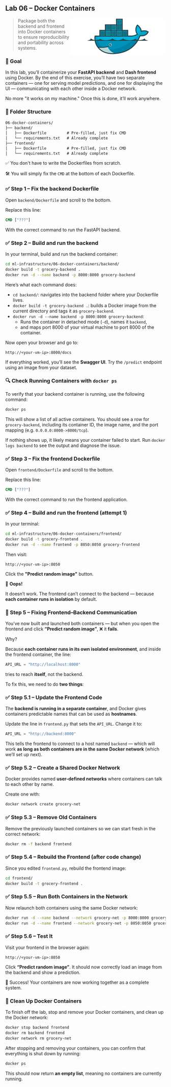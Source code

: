 ## Lab 06 – Docker Containers

<img src="../../media/docker-whale-logo-image.png" style="width: 300px" align="right">

> Package both the backend and frontend into Docker containers to ensure reproducibility and portability across systems.

### 🧭 Goal

In this lab, you’ll containerize your **FastAPI backend** and **Dash frontend** using Docker. By the end of this exercise, you’ll have two separate containers — one for serving model predictions, and one for displaying the UI — communicating with each other inside a Docker network.

No more "it works on my machine." Once this is done, it’ll work anywhere.

### 📁 Folder Structure

```
06-docker-containers/
├── backend/
│   ├── Dockerfile         # Pre-filled, just fix CMD
│   └── requirements.txt   # Already complete
├── frontend/
│   ├── Dockerfile         # Pre-filled, just fix CMD
│   └── requirements.txt   # Already complete
```

✅ You don't have to write the Dockerfiles from scratch.

🛠️ You will simply fix the `CMD` at the bottom of each Dockerfile.

### ✅ Step 1 – Fix the backend Dockerfile

Open `backend/Dockerfile` and scroll to the bottom.

Replace this line:

```dockerfile
CMD ["???"]
```

With the correct command to run the FastAPI backend.

### ✅ Step 2 – Build and run the backend

In your terminal, build and run the backend container:

```bash
cd ml-infrastructure/06-docker-containers/backend/
docker build -t grocery-backend .
docker run -d --name backend -p 8000:8000 grocery-backend
```

Here’s what each command does:

* `cd backend/`: navigates into the backend folder where your Dockerfile lives.
* `docker build -t grocery-backend .`: builds a Docker image from the current directory and tags it as `grocery-backend`.
* `docker run -d --name backend -p 8000:8000 grocery-backend`:
    - Runs the container in detached mode (`-d`), names it `backend`,
    - and maps port 8000 of your virtual machine to port 8000 of the container.

Now open your browser and go to:

```
http://<your-vm-ip>:8000/docs
```

If everything worked, you’ll see the **Swagger UI**. Try the `/predict` endpoint using an image from your dataset.

### 🔍 Check Running Containers with `docker ps`

To verify that your backend container is running, use the following command:

```bash
docker ps
```

This will show a list of all active containers. You should see a row for `grocery-backend`, including its container ID, the image name, and the port mapping (e.g. `0.0.0.0:8000->8000/tcp`).

If nothing shows up, it likely means your container failed to start. Run `docker logs backend` to see the output and diagnose the issue.

### ✅ Step 3 – Fix the frontend Dockerfile

Open `frontend/Dockerfile` and scroll to the bottom.

Replace this line:

```dockerfile
CMD ["???"]
```

With the correct command to run the frontend application.

### ✅ Step 4 – Build and run the frontend (attempt 1)

In your terminal:

```bash
cd ml-infrastructure/06-docker-containers/frontend/
docker build -t grocery-frontend .
docker run -d --name frontend -p 8050:8050 grocery-frontend
```

Then visit:

```
http://<your-vm-ip>:8050
```

Click the **"Predict random image"** button.

🧱 **Oops!**

It doesn’t work. The frontend can’t connect to the backend — because **each container runs in isolation** by default.

### 🚧 Step 5 – Fixing Frontend–Backend Communication

You’ve now built and launched both containers — but when you open the frontend and click **“Predict random image”**, ❌ it **fails**.

Why?

Because **each container runs in its own isolated environment**, and inside the frontend container, the line:

```python
API_URL = "http://localhost:8000"
```

tries to reach **itself**, not the backend.

To fix this, we need to do **two things**:

### ✅ Step 5.1 – Update the Frontend Code

The **backend is running in a separate container**, and Docker gives containers predictable names that can be used as **hostnames**.

Update the line in `frontend.py` that sets the `API_URL`. Change it to:

```python
API_URL = "http://backend:8000"
```

This tells the frontend to connect to a host named `backend` — which will work **as long as both containers are in the same Docker network** (which we’ll set up next).

### ✅ Step 5.2 – Create a Shared Docker Network

Docker provides named **user-defined networks** where containers can talk to each other by name.

Create one with:

```bash
docker network create grocery-net
```

### ✅ Step 5.3 – Remove Old Containers

Remove the previously launched containers so we can start fresh in the correct network:

```bash
docker rm -f backend frontend
```

### ✅ Step 5.4 – Rebuild the Frontend (after code change)

Since you edited `frontend.py`, rebuild the frontend image:

```bash
cd frontend/
docker build -t grocery-frontend .
```

### ✅ Step 5.5 – Run Both Containers in the Network

Now relaunch both containers using the same Docker network:

```bash
docker run -d --name backend --network grocery-net -p 8000:8000 grocery-backend
docker run -d --name frontend --network grocery-net -p 8050:8050 grocery-frontend
```

### ✅ Step 5.6 – Test It

Visit your frontend in the browser again:

```
http://<your-vm-ip>:8050
```

Click **“Predict random image”**. It should now correctly load an image from the backend and show a prediction.

🎉 Success! Your containers are now working together as a complete system.

### 🧹 Clean Up Docker Containers

To finish off the lab, stop and remove your Docker containers, and clean up the Docker network:

```bash
docker stop backend frontend
docker rm backend frontend
docker network rm grocery-net
```

After stopping and removing your containers, you can confirm that everything is shut down by running:

```bash
docker ps
```

This should now return **an empty list**, meaning no containers are currently running.
